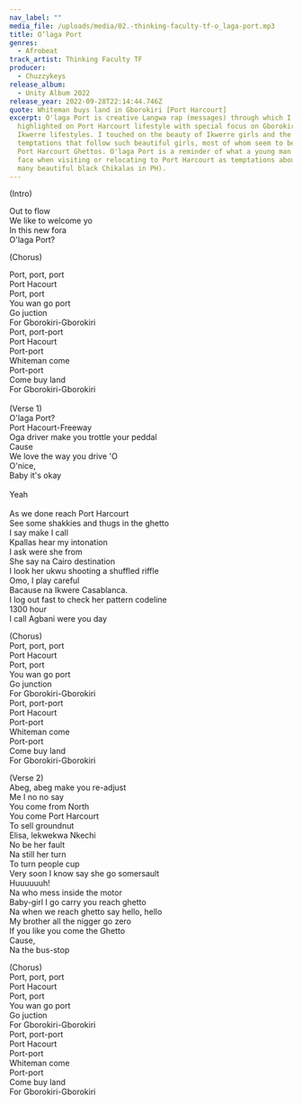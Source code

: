 ```yaml
---
nav_label: ""
media_file: /uploads/media/02.-thinking-faculty-tf-o_laga-port.mp3
title: O’laga Port
genres:
  - Afrobeat
track_artist: Thinking Faculty TF
producer:
  - Chuzzykeys
release_album:
  - Unity Album 2022
release_year: 2022-09-28T22:14:44.746Z
quote: Whiteman buys land in Gborokiri [Port Harcourt]
excerpt: O'laga Port is creative Langwa rap (messages) through which I
  highlighted on Port Harcourt lifestyle with special focus on Gborokiri and
  Ikwerre lifestyles. I touched on the beauty of Ikwerre girls and the natural
  temptations that follow such beautiful girls, most of whom seem to be found in
  Port Harcourt Ghettos. O'laga Port is a reminder of what a young man could
  face when visiting or relocating to Port Harcourt as temptations abound (Too
  many beautiful black Chikalas in PH).
---
```

<!--StartFragment-->

(Intro)

Out to flow\
We like to welcome yo\
In this new fora\
O'laga Port?

(Chorus)

Port, port, port\
Port Hacourt\
Port, port\
You wan go port\
Go juction\
For Gborokiri-Gborokiri\
Port, port-port\
Port Hacourt\
Port-port\
Whiteman come\
Port-port\
Come buy land\
For Gborokiri-Gborokiri\
\
(Verse 1)\
O'laga Port?\
Port Hacourt-Freeway\
Oga driver make you trottle your peddal\
Cause\
We love the way you drive 'O\
O'nice,\
Baby it's okay\
\
Yeah\
\
As we done reach Port Harcourt\
See some shakkies and thugs in the ghetto\
I say make I call\
Kpallas hear my intonation\
I ask were she from\
She say na Cairo destination\
I look her ukwu shooting a shuffled riffle\
Omo, I play careful\
Bacause na Ikwere Casablanca.\
I log out fast to check her pattern codeline\
1300 hour\
I call Agbani were you day

(Chorus)\
Port, port, port\
Port Hacourt\
Port, port\
You wan go port\
Go junction\
For Gborokiri-Gborokiri\
Port, port-port\
Port Hacourt\
Port-port\
Whiteman come\
Port-port\
Come buy land\
For Gborokiri-Gborokiri

(Verse 2)\
Abeg, abeg make you re-adjust\
Me I no no say\
You come from North\
You come Port Harcourt\
To sell groundnut\
Elisa, lekwekwa Nkechi\
No be her fault\
Na still her turn\
To turn people cup\
Very soon I know say she go somersault\
Huuuuuuh!\
Na who mess inside the motor\
Baby-girl I go carry you reach ghetto\
Na when we reach ghetto say hello, hello\
My brother all the nigger go zero\
If you like you come the Ghetto\
Cause,\
Na the bus-stop

(Chorus)\
Port, port, port\
Port Hacourt\
Port, port\
You wan go port\
Go juction\
For Gborokiri-Gborokiri\
Port, port-port\
Port Hacourt\
Port-port\
Whiteman come\
Port-port\
Come buy land\
For Gborokiri-Gborokiri

<!--EndFragment-->